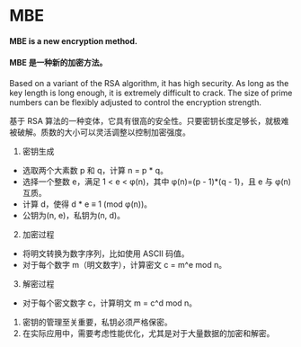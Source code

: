 # MBE
#### MBE is a new encryption method.
#### MBE 是一种新的加密方法。 

Based on a variant of the RSA algorithm, it has high security. As long as the key length is long enough, it is extremely difficult to crack. The size of prime numbers can be flexibly adjusted to control the encryption strength.

基于 RSA 算法的一种变体，它具有很高的安全性。只要密钥长度足够长，就极难被破解。质数的大小可以灵活调整以控制加密强度。

1. 密钥生成
 
- 选取两个大素数 p 和 q，计算 n = p * q。
- 选择一个整数 e，满足 1 < e < φ(n)，其中 φ(n)=(p - 1)*(q - 1)，且 e 与 φ(n)互质。
- 计算 d，使得 d * e ≡ 1 (mod φ(n))。
- 公钥为(n, e)，私钥为(n, d)。

2. 加密过程
 
- 将明文转换为数字序列，比如使用 ASCII 码值。
- 对于每个数字 m（明文数字），计算密文 c = m^e mod n。

3. 解密过程
 
- 对于每个密文数字 c，计算明文 m = c^d mod n。

1. 密钥的管理至关重要，私钥必须严格保密。
2. 在实际应用中，需要考虑性能优化，尤其是对于大量数据的加密和解密。

